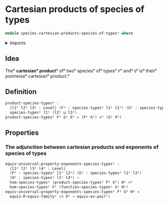# Cartesian products of species of types

```agda
module species.cartesian-products-species-of-typesᵉ where
```

<details><summary>Imports</summary>

```agda
open import foundation.cartesian-product-typesᵉ
open import foundation.equivalencesᵉ
open import foundation.functoriality-dependent-function-typesᵉ
open import foundation.universal-property-dependent-pair-typesᵉ
open import foundation.universe-levelsᵉ

open import species.cartesian-exponents-species-of-typesᵉ
open import species.morphisms-species-of-typesᵉ
open import species.species-of-typesᵉ
```

</details>

## Idea

Theᵉ **cartesianᵉ product**ᵉ ofᵉ twoᵉ speciesᵉ ofᵉ typesᵉ `F`ᵉ andᵉ `G`ᵉ isᵉ theirᵉ pointwiseᵉ
cartesianᵉ product.ᵉ

## Definition

```agda
product-species-typesᵉ :
  {l1ᵉ l2ᵉ l3ᵉ : Level} (Fᵉ : species-typesᵉ l1ᵉ l2ᵉ) (Gᵉ : species-typesᵉ l1ᵉ l3ᵉ) →
  species-typesᵉ l1ᵉ (l2ᵉ ⊔ l3ᵉ)
product-species-typesᵉ Fᵉ Gᵉ Xᵉ = (Fᵉ Xᵉ) ×ᵉ (Gᵉ Xᵉ)
```

## Properties

### The adjunction between cartesian products and exponents of species of types

```agda
equiv-universal-property-exponents-species-typesᵉ :
  {l1ᵉ l2ᵉ l3ᵉ l4ᵉ : Level}
  (Fᵉ : species-typesᵉ l1ᵉ l2ᵉ) (Gᵉ : species-typesᵉ l1ᵉ l3ᵉ)
  (Hᵉ : species-typesᵉ l1ᵉ l4ᵉ) →
  hom-species-typesᵉ (product-species-typesᵉ Fᵉ Gᵉ) Hᵉ ≃ᵉ
  hom-species-typesᵉ Fᵉ (function-species-typesᵉ Gᵉ Hᵉ)
equiv-universal-property-exponents-species-typesᵉ Fᵉ Gᵉ Hᵉ =
  equiv-Π-equiv-familyᵉ (λ Xᵉ → equiv-ev-pairᵉ)
```